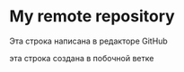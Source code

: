 # My remote repository 

Эта строка написана в редакторе GitHub

эта строка создана в побочной ветке

